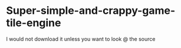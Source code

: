 Super-simple-and-crappy-game-tile-engine
========================================

I would not download it unless you want to look @ the source
